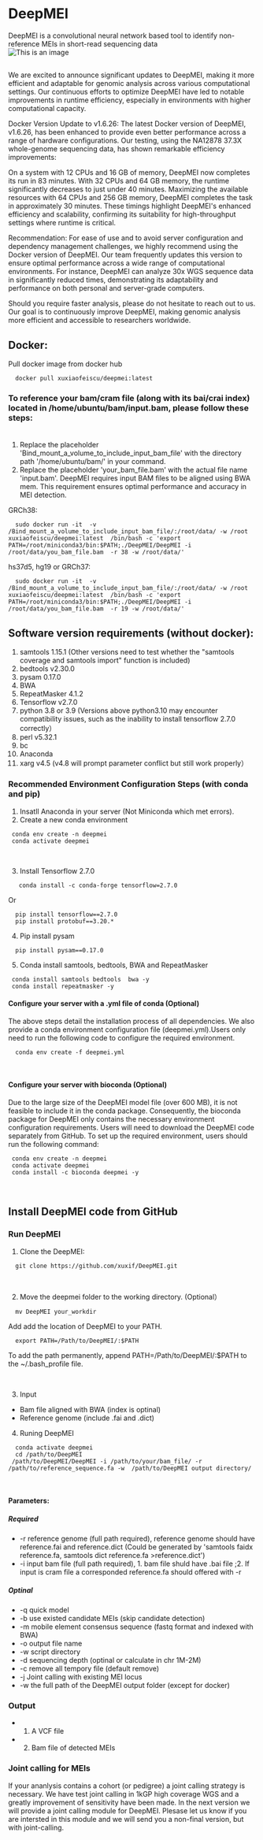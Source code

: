 # DeepMEI
DeepMEI is a convolutional neural network based tool to identify non-reference MEIs in short-read sequencing data
<br/>
![This is an image](https://github.com/xuxif/DeepMEI/blob/main/workflow.png)
<br/>
##
We are excited to announce significant updates to DeepMEI, making it more efficient and adaptable for genomic analysis across various computational settings. Our continuous efforts to optimize DeepMEI have led to notable improvements in runtime efficiency, especially in environments with higher computational capacity.

Docker Version Update to v1.6.26:
The latest Docker version of DeepMEI, v1.6.26, has been enhanced to provide even better performance across a range of hardware configurations. Our testing, using the NA12878 37.3X whole-genome sequencing data, has shown remarkable efficiency improvements:

On a system with 12 CPUs and 16 GB of memory, DeepMEI now completes its run in 83 minutes.
With 32 CPUs and 64 GB memory, the runtime significantly decreases to just under 40 minutes.
Maximizing the available resources with 64 CPUs and 256 GB memory, DeepMEI completes the task in approximately 30 minutes.
These timings highlight DeepMEI's enhanced efficiency and scalability, confirming its suitability for high-throughput settings where runtime is critical.

Recommendation:
For ease of use and to avoid server configuration and dependency management challenges, we highly recommend using the Docker version of DeepMEI. Our team frequently updates this version to ensure optimal performance across a wide range of computational environments. For instance, DeepMEI can analyze 30x WGS sequence data in significantly reduced times, demonstrating its adaptability and performance on both personal and server-grade computers.

Should you require faster analysis, please do not hesitate to reach out to us. Our goal is to continuously improve DeepMEI, making genomic analysis more efficient and accessible to researchers worldwide.
## Docker: <br />
Pull docker image from docker hub
```
  docker pull xuxiaofeiscu/deepmei:latest
```
### To reference your bam/cram file (along with its bai/crai index) located in /home/ubuntu/bam/input.bam, please follow these steps:<br /><br />
1. Replace the placeholder 'Bind_mount_a_volume_to_include_input_bam_file' with the directory path '/home/ubuntu/bam/' in your command.
2. Replace the placeholder 'your_bam_file.bam' with the actual file name 'input.bam'. DeepMEI  requires input BAM files to be aligned using BWA mem. This requirement ensures optimal performance and accuracy in MEI detection.


  GRCh38:
```
  sudo docker run -it  -v /Bind_mount_a_volume_to_include_input_bam_file/:/root/data/ -w /root xuxiaofeiscu/deepmei:latest  /bin/bash -c 'export PATH=/root/miniconda3/bin:$PATH;./DeepMEI/DeepMEI -i /root/data/you_bam_file.bam  -r 38 -w /root/data/'
```
  hs37d5, hg19 or GRCh37:
```
  sudo docker run -it  -v /Bind_mount_a_volume_to_include_input_bam_file/:/root/data/ -w /root xuxiaofeiscu/deepmei:latest  /bin/bash -c 'export PATH=/root/miniconda3/bin:$PATH;./DeepMEI/DeepMEI -i /root/data/you_bam_file.bam  -r 19 -w /root/data/'
```
## Software version requirements (without docker): <br />
1. samtools 1.15.1 (Other versions need to test whether the "samtools coverage and samtools import" function is included)<br />
2. bedtools v2.30.0<br />
3. pysam 0.17.0<br />
4. BWA<br />
5. RepeatMasker 4.1.2<br />
6. Tensorflow v2.7.0<br />
7. python 3.8 or 3.9 (Versions above python3.10 may encounter compatibility issues, such as the inability to install tensorflow 2.7.0 correctly）<br />
8. perl v5.32.1<br />
9. bc <br />
11. Anaconda <br />
12. xarg v4.5 (v4.8 will prompt parameter conflict but still work properly）
### Recommended Environment Configuration Steps (with conda and pip)
1. Insatll Anaconda in your server (Not Miniconda which met errors).
2. Create a new conda environment 
 
 ```
  conda env create -n deepmei 
  conda activate deepmei
 ```
 <br />
 
3. Install Tensorflow 2.7.0

```
   conda install -c conda-forge tensorflow=2.7.0
 ```
   Or
 ```
   pip install tensorflow==2.7.0
   pip install protobuf==3.20.* 
 ```
4. Pip install pysam 

```
  pip install pysam==0.17.0
 ```
5. Conda install samtools, bedtools, BWA and RepeatMasker
 
 ```
  conda install samtools bedtools  bwa -y
  conda install repeatmasker -y
  ```

#### Configure your server with a .yml file of conda (Optional)
The above steps detail the installation process of all dependencies. We also provide a conda environment configuration file (deepmei.yml).Users only need to run the following code to configure the required environment.
 ```
   conda env create -f deepmei.yml
 ```
</br>

#### Configure your server with bioconda (Optional)
Due to the large size of the DeepMEI model file (over 600 MB), it is not feasible to include it in the conda package. Consequently, the bioconda package for DeepMEI only contains the necessary environment configuration requirements. Users will need to download the DeepMEI code separately from GitHub. To set up the required environment, users should run the following command:
 ```
  conda env create -n deepmei 
  conda activate deepmei
  conda install -c bioconda deepmei -y
 ```
</br>

##  Install DeepMEI code from GitHub<br />

### Run DeepMEI
1. Clone the DeepMEI:<br/>

```
  git clone https://github.com/xuxif/DeepMEI.git
```
<br />

2. Move the deepmei folder to the working directory. (Optional） <br />

```
  mv DeepMEI your_workdir
```

  Add add the location of DeepMEI to your PATH.
```
  export PATH=/Path/to/DeepMEI/:$PATH
```
To add the path permanently, append PATH=/Path/to/DeepMEI/:$PATH to the ~/.bash_profile file.

<br />

3. Input <br/>

-   Bam file aligned with BWA (index is optinal)<br/>
-   Reference genome (include .fai and .dict)<br/>


4. Runing DeepMEI <br />

 ```
   conda activate deepmei
   cd /path/to/DeepMEI
  /path/to/DeepMEI/DeepMEI -i /path/to/your/bam_file/ -r /path/to/reference_sequence.fa -w  /path/to/DeepMEI output directory/
 ```
 <br />
 
#### Parameters:

##### Required

-  -r reference genome (full path required), reference genome should have reference.fai and reference.dict (Could be generated by 'samtools faidx reference.fa, samtools dict reference.fa >reference.dict')
-  -i input bam file (full path required), 1. bam file shuld have .bai file ;2. If input is cram file a corresponded reference.fa should offered with -r   

##### Optinal
-  -q quick model
-  -b use existed candidate MEIs (skip candidate detection)
-  -m mobile element consensus sequence (fastq format and indexed with BWA)
-  -o output file name
-  -w script directory 
-  -d sequencing depth (optinal or calculate in chr 1M-2M)
-  -c remove all tempory file (default remove)
-  -j Joint calling with existing MEI locus
-  -w the full path of the DeepMEI output folder (except for docker)

### Output

-  1. A VCF file
-  2. Bam file of detected MEIs

### Joint calling for MEIs
   If your ananlysis contains a cohort (or pedigree) a joint calling strategy is necessary. We have test joint calling in 1kGP high coverage WGS and a greatly improvement of sensitivity have been made. In the next version we will provide a joint calling module for DeepMEI. Plesase let us know if you are intersted in this module and we will send you a non-final version, but with joint-calling.
